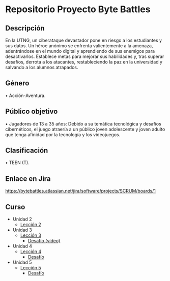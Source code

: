 # Repositorio Proyecto Byte Battles

## Descripción 
En la UTNG, un ciberataque devastador pone en riesgo a los estudiantes y sus datos. Un héroe anónimo se enfrenta valientemente a la amenaza, adentrándose en el mundo digital y aprendiendo de sus enemigos para desactivarlos. Establece metas para mejorar sus habilidades y, tras superar desafíos, derrota a los atacantes, restableciendo la paz en la universidad y salvando a los alumnos atrapados.

## Género
•	Acción-Aventura.

## Público objetivo
•	Jugadores de 13 a 35 años: Debido a su temática tecnológica y desafíos cibernéticos, el juego atraería a un público joven adolescente y joven adulto que tenga afinidad por la tecnología y los videojuegos.

## Clasificación
•	TEEN (T).

## Enlace en Jira
https://bytebattles.atlassian.net/jira/software/projects/SCRUM/boards/1

## Curso
- Unidad 2
  - [Lección 2](https://github.com/ManuelMatehuala/Juego/tree/Principal/Curso/Leccion2/Create%20with%20Code)
- Unidad 3
  - [Lección 3](https://github.com/ManuelMatehuala/Juego/tree/Principal/Curso/Leccion3/Create%20with%20Code)
    - [Desafío (vídeo)](https://drive.google.com/file/d/12Z8EcKWG-6FmvIlSPARn5HaqaIjk2blU/view?usp=sharing)
- Unidad 4
  - [Lección 4](/carpeta_principal/Subcarpeta1)
    - [Desafío](/carpeta_principal/Subcarpeta1/ArchivoA.txt)
- Unidad 5
  - [Lección 5](/carpeta_principal/Subcarpeta1)
    - [Desafío](/carpeta_principal/Subcarpeta1/ArchivoA.txt)


